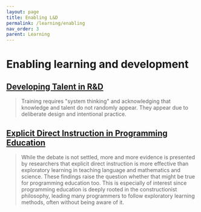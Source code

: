 ```yaml
---
layout: page
title: Enabling L&D
permalink: /learning/enabling
nav_order: 3
parent: Learning
---
```


# Enabling learning and development

## [Developing Talent in R&D](https://medium.com/galvanize/developing-talent-in-r-d-3fe7aae3e414)

> Training requires "system thinking" and acknowledging that knowledge and talent do not randomly appear. They appear due to deliberate design and intentional practice.

## [Explicit Direct Instruction in Programming Education](https://rstudio.com/resources/rstudioconf-2019/explicit-direct-instruction-in-programming-education/)

> While the debate is not settled, more and more evidence is presented by researchers that explicit direct instruction is more effective than exploratory learning in teaching language and mathematics and science. These findings raise the question whether that might be true for programming education too. This is especially of interest since programming education is deeply rooted in the constructionist philosophy, leading many programmers to follow exploratory learning methods, often without being aware of it.

